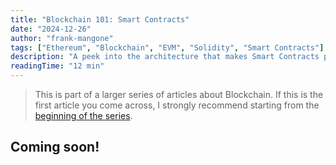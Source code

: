 ```yaml
---
title: "Blockchain 101: Smart Contracts"
date: "2024-12-26"
author: "frank-mangone"
tags: ["Ethereum", "Blockchain", "EVM", "Solidity", "Smart Contracts"]
description: "A peek into the architecture that makes Smart Contracts possible in Ethereum"
readingTime: "12 min"
---
```


> This is part of a larger series of articles about Blockchain. If this is the first article you come across, I strongly recommend starting from the [beginning of the series](/en/blog/blockchain-101/how-it-all-began).

## Coming soon!

